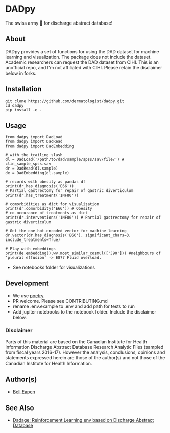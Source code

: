 # DADpy

The swiss army :knife: for discharge abstract database!

## About

DADpy provides a set of functions for using the DAD dataset for machine learning and visualization. The package does not include the dataset. Academic researchers can request the DAD dataset from CIHI. This is an unofficial repo, and I'm not affiliated with CIHI. Please retain the disclaimer below in forks.

## Installation

```
git clone https://github.com/dermatologist/dadpy.git
cd dadpy
pip install -e .
```

## Usage

```
from dadpy import DadLoad
from dadpy import DadRead
from dadpy import DadEmbedding

# with the trailing slash
dl = DadLoad('/path/to/dad/sample/spss/sav/file/') # clin_sample_spss.sav
dr = DadRead(dl.sample)
de = DadEmbedding(dl.sample)

# records with obesity as pandas df
print(dr.has_diagnosis('E66'))
# Partial gastrectomy for repair of gastric diverticulum
print(dr.has_treatment('1NF80'))

# comorbidities as dict for visualization
print(dr.comorbidity('E66')) # Obesity
# co-occurance of treatments as dict
print(dr.interventions('1NF80')) # Partial gastrectomy for repair of gastric diverticulum

# Get the one-hot-encoded vector for machine learning
dr.vector(dr.has_diagnosis('E66'), significant_chars=3, include_treatments=True)

# Play with embeddings
print(de.embedding().wv.most_similar_cosmul(['J90'])) #neighbours of 'pleural effusion' -> E877 Fluid overload.

```

* See notebooks folder for visualizations

## Development

* We use [poetry](https://python-poetry.org/).
* PR welcome. Please see CONTRIBUTING.md
* rename .env.example to .env and add path for tests to run
* Add jupiter notebooks to the notebook folder. Include the disclaimer below.

### Disclaimer

Parts of this material are based on the Canadian Institute for Health Information Discharge Abstract Database Research Analytic Files (sampled from fiscal years 2016-17). However the analysis, conclusions, opinions and statements expressed herein are those of the author(s) and not those of the Canadian Institute for Health Information.

## Author(s)

* [Bell Eapen](https://nuchange.ca)

## See Also

* [Dadage: Reinforcement Learning env based on Discharge Abstract Database](https://github.com/dermatologist/dad-gym-env)
